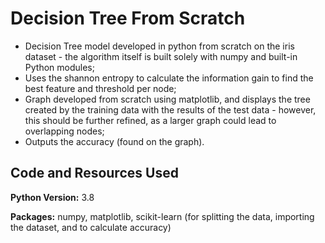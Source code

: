 # Decision Tree From Scratch
* Decision Tree model developed in python from scratch on the iris dataset - the algorithm itself is built solely with numpy and built-in Python modules;
* Uses the shannon entropy to calculate the information gain to find the best feature and threshold per node;
* Graph developed from scratch using matplotlib, and displays the tree created by the training data with the results of the test data - however, this should be further refined, as a larger graph could lead to overlapping nodes;
* Outputs the accuracy (found on the graph).

## Code and Resources Used
**Python Version:** 3.8

**Packages:** numpy, matplotlib, scikit-learn (for splitting the data, importing the dataset, and to calculate accuracy)
